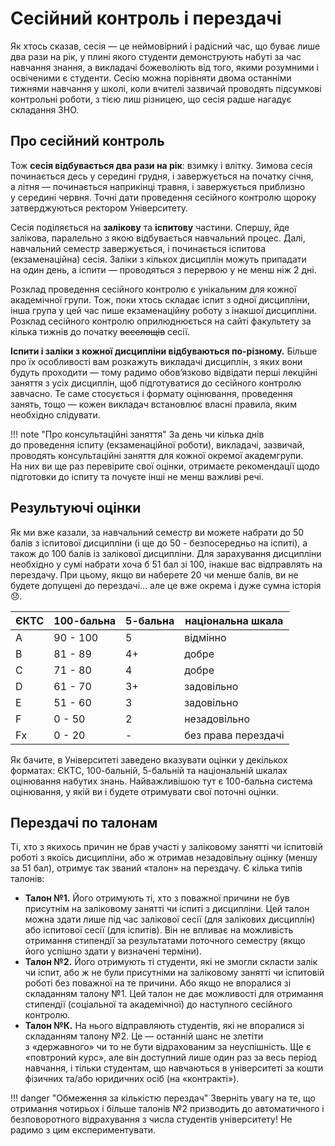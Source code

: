 # Сесійний контроль і перездачі

Як хтось сказав, сесія — це неймовірний і радісний час, що буває лише два рази на рік, у плині якого студенти демонструють набуті за час навчання знання, а викладачі божеволіють від того, якими розумними і освіченими є студенти. Сесію можна порівняти двома останніми тижнями навчання у школі, коли вчителі зазвичай проводять підсумкові контрольні роботи, з тією лиш різницею, що сесія радше нагадує складання ЗНО.

## Про сесійний контроль
Тож **сесія відбувається два рази на рік**: взимку і влітку. Зимова сесія починається десь у середині грудня, і завержується на початку січня, а літня — починається наприкінці травня, і завержується приблизно у середині червня. Точні дати проведення сесійного контролю щороку затверджуються ректором Університету.

Сесія поділяється на **залікову** та **іспитову** частини. Спершу, йде залікова, паралельно з якою відбувається навчальний процес. Далі, навчальний семестр завержується, і починається іспитова (екзаменаційна) сесія. Заліки з кількох дисциплін можуть припадати на один день, а іспити — проводяться з перервою у не менш ніж 2 дні.

Розклад проведення сесійного контролю є унікальним для кожної академічної групи. Тож, поки хтось складає іспит з одної дисципліни, інша група у цей час пише екзаменаційну роботу з інакшої дисципліни. Розклад сесійного контролю оприлюднюється на сайті факультету за кілька тижнів до початку ~~веселощів~~ сесії.

**Іспити і заліки з кожної дисципліни відбуваються по-різному.** Більше про їх особливості вам розкажуть викладачі дисциплін, з яких вони будуть проходити — тому радимо обов’язково відвідати перші лекційні заняття з усіх дисциплін, щоб підготуватися до сесійного контролю завчасно. Те саме стосується і формату оцінювання, проведення занять, тощо — кожен викладач встановлює власні правила, яким необхідно слідувати.

!!! note "Про консультаційні заняття"
    За день чи кілька днів до проведення іспиту (екзаменаційної роботи), викладачі, зазвичай, проводять консультаційні заняття для кожної окремої академгрупи. На них ви ще раз перевірите свої оцінки, отримаєте рекомендації щодо підготовки до іспиту та почуєте інші не менш важливі речі.

## Результуючі оцінки
Як ми вже казали, за навчальний семестр ви можете набрати до 50 балів з іспитової дисципліни (і ще до 50 - безпосередньо на іспиті), а також до 100 балів із залікової дисципліни. Для зарахування дисципліни необхідно у сумі набрати хоча б 51 бал зі 100, інакше вас відправлять на перездачу. При цьому, якщо ви наберете 20 чи менше балів, ви не будете допущені до перездачі... але це вже окрема і дуже сумна історія :disappointed:.

| ЄКТС | 100-бальна | 5-бальна |  національна шкала  |
| ---- | ---------- | -------- | ------------------- |
|  A   |  90 - 100  |    5     | відмінно            |
|  B   |  81 - 89   |    4+    | добре               |
|  C   |  71 - 80   |    4     | добре               |
|  D   |  61 - 70   |    3+    | задовільно          |
|  E   |  51 - 60   |    3     | задовільно          |
|  F   |   0 - 50   |    2     | незадовільно        |
|  Fx  |   0 - 20   |    -     | без права перездачі |

Як бачите, в Університеті заведено вказувати оцінки у декількох форматах: ЄКТС, 100-бальній, 5-бальній та національній шкалах оцінювання набутих знань. Найважливішою тут є 100-бальна система оцінювання, у якій ви і будете отримувати свої поточні оцінки.

## Перездачі по талонам
Ті, хто з якихось причин не брав участі у заліковому занятті чи іспитовій роботі з якоїсь дисципліни, або ж отримав незадовільну оцінку (меншу за 51 бал), отримує так званий «талон» на перездачу. Є кілька типів талонів:

- **Талон №1.** Його отримують ті, хто з поважної причини не був присутнім на заліковому занятті чи іспиті з дисципліни. Цей талон можна здати лише під час залікової сесії (для залікових дисциплін) або іспитової сесії (для іспитів). Він не впливає на можливість отримання стипендії за результатами поточного семестру (якщо його успішно здати у визначені терміни).
- **Талон №2.** Його отримують ті студенти, які не змогли скласти залік чи іспит, або ж не були присутніми на заліковому занятті чи іспитовій роботі без поважної на те причини. Або якщо не впоралися зі складанням талону №1. Цей талон не дає можливості для отримання стипендії (соціальної та академічної) до наступного сесійного контролю.
- **Талон №К.** На нього відправляють студентів, які не впоралися зі складанням талону №2. Це — останній шанс не злетіти з «державного» чи то не бути відрахованим за неуспішність. Ще є «повтроний курс», але він доступний лише один раз за весь період навчання, і тільки студентам, що навчаються в університеті за кошти фізичних та/або юридичних осіб (на «контракті»).

!!! danger "Обмеження за кількістю перездач"
    Зверніть увагу на те, що отримання чотирьох і більше талонів №2 призводить до автоматичного і безповоротного відрахування з числа студентів університету! Не радимо з цим експериментувати.